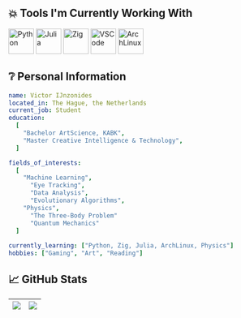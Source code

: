 <h2> 💥 Tools I'm Currently Working With</h2>
<p align="centre">
  <img src="https://cdn.jsdelivr.net/gh/devicons/devicon@latest/icons/python/python-original.svg" alt="Python" width="50" height="50"/>
  <img src="https://cdn.jsdelivr.net/gh/devicons/devicon@latest/icons/julia/julia-original.svg" alt="Julia" width="50" height="50"/>
  <img src="https://cdn.jsdelivr.net/gh/devicons/devicon@latest/icons/zig/zig-original.svg" alt="Zig" width="50" height="50"/>
  <img src="https://cdn.jsdelivr.net/gh/devicons/devicon@latest/icons/vscode/vscode-original.svg" alt="VSCode" width="50" height="50"/>
  <img src="https://cdn.jsdelivr.net/gh/devicons/devicon@latest/icons/archlinux/archlinux-original.svg" alt="ArchLinux" width="50" height="50"/>
</p>

<h2> ❔ Personal Information</h2>

```yaml
name: Victor IJnzonides
located_in: The Hague, the Netherlands
current_job: Student
education:
  [
    "Bachelor ArtScience, KABK",
    "Master Creative Intelligence & Technology",
  ]

fields_of_interests:
  [
    "Machine Learning",
      "Eye Tracking",
      "Data Analysis",
      "Evolutionary Algorithms",
    "Physics",
      "The Three-Body Problem"
      "Quantum Mechanics"
  ]
  
currently_learning: ["Python, Zig, Julia, ArchLinux, Physics"]
hobbies: ["Gaming", "Art", "Reading"]
```

<h2> 📈 GitHub Stats</h2>

|![](https://github-profile-summary-cards.vercel.app/api/cards/stats?username=victorcynzo&theme=dark)|![](https://github-profile-summary-cards.vercel.app/api/cards/repos-per-language?username=victorcynzo&theme=dark)|
|-----|------|
